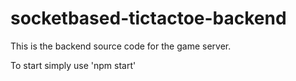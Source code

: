 # socketbased-tictactoe-backend
This is the backend source code for the game server.

To start simply use 'npm start'
